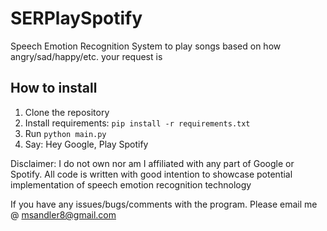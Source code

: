 # SERPlaySpotify

Speech Emotion Recognition System to play songs based on how angry/sad/happy/etc. your request is

## How to install
1. Clone the repository
2. Install requirements: ```pip install -r requirements.txt```
3. Run ```python main.py```
4. Say: Hey Google, Play Spotify

Disclaimer: I do not own nor am I affiliated with any part of Google or Spotify. All code is written with good intention to showcase potential implementation of speech emotion recognition technology

If you have any issues/bugs/comments with the program. Please email me @ msandler8@gmail.com
